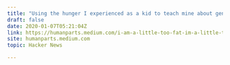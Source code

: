 ```yaml
---
title: "Using the hunger I experienced as a kid to teach mine about generosity (2019)"
draft: false
date: 2020-01-07T05:21:04Z
link: https://humanparts.medium.com/i-am-a-little-too-fat-im-a-little-too-generous-i-think-i-know-why-e97cd25b7eeb?utm_medium=RSS&utm_source=hune
site: humanparts.medium.com
topic: Hacker News  

---
```

